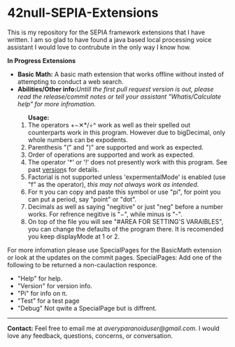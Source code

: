 # 42null-SEPIA-Extensions
This is my repository for the SEPIA framework extensions that I have written. I am so glad to have found a java based local processing voice assistant I would love to contrubute in the only way I know how.

<p><b>In Progress Extensions</b>
<ul>
<li><b>Basic Math:</b> A basic math extension that works offline without insted of attempting to conduct a web search.</li>
    <li><b>Abilities/Other info:</b><i>Untill the first pull request version is out, please read the release/commit notes or tell your assistant "Whatis/Calculate help" for more infromation.</i></li>
      <ol><b>Usage:</b>
        <li>The operators +−✕*/÷^ work as well as their spelled out counterparts work in this program. However due to bigDecimal, only whole numbers can be expodents.</li>
        <li>Parenthesis "(" and ")" are supported and work as expected.</li>
        <li>Order of operations are supported and work as expected.</li>
        <li>The operator '*' or '!' does not presently work with this program. See past 
<a href="https://github.com/42null/42null-SEPIA-Extensions/commit/e32e8180075e8335b8565f68b184c61a82f01af7" target="_blank">version</a>s for details.</li>
        <li>Factorial is not supported unless 'expermentalMode' is enabled (use "f" as the operator),<i> this may not always work as intended</i>.</li>
        <li>For π you can copy and paste this symbol or use "pi", for point you can put a period, say "point" or "dot".</li>
        <li>Decimals as well as saying "negitive" or just "neg" before a number works. For refrence negitive is "−", while minus is "-".</li>
        <li>On top of the file you will see "#AREA FOR SETTING'S VARAIBLES", you can change the defaults of the program there. It is recomended you keep displayMode at 1 or 2.</li></p>
        </ol>
    </ul>
</ul>

For more infomation please use SpecialPages for the BasicMath extension or look at the updates on the commit pages.
SpecialPages: Add one of the following to be returned a non-caulaction responce.<br>
 - "Help" for help.
 - "Version" for version info.
 - "Pi" for info on π.
 - "Test" for a test page
 - "Debug" Not qwite a SpecialPage but is diffrent.

<hr size="2">
<p><b>Contact:</b> Feel free to email me at <i>averyparanoiduser@gmail.com</i>. I would love any feedback, questions, concerns, or conversation.</p>
